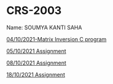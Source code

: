 # CRS-2003

Name: SOUMYA KANTI SAHA

[04/10/2021-Matrix Inversion C program](./mat_inv.c)

[05/10/2021 Assignment](./Ass-2.pdf)

[08/10/2021 Assignment](./Ass-3.pdf)

[18/10/2021 Assignment](./Ass-4_new.pdf)
